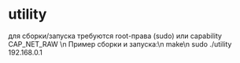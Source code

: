 # utility
для сборки/запуска требуются root-права (sudo) или capability CAP_NET_RAW \n
Пример сборки и запуска:\n
make\n
sudo ./utility 192.168.0.1
